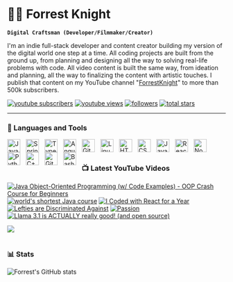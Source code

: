 # 🏄‍♂️ Forrest Knight

**`Digital Craftsman (Developer/Filmmaker/Creator)`**

I'm an indie full-stack developer and content creator building my version of the digital world one step at a time. All coding projects are built from the ground up, from planning and designing all the way to solving real-life problems with code. All video content is built the same way, from ideation and planning, all the way to finalizing the content with artistic touches. I publish that content on my YouTube channel "[ForrestKnight][youtube]" to more than 500k subscribers.

   <p align="left">
      <a href="https://www.youtube.com/c/fknight?sub_confirmation=1">
         <img alt="youtube subscribers" title="Subscribe to my YouTube channel" src="https://custom-icon-badges.demolab.com/youtube/channel/subscribers/UC2WHjPDvbE6O328n17ZGcfg?color=%23E05D44&label=SUBSCRIBE&logo=video&logoColor=white&style=for-the-badge&labelColor=CE4630"/></a> 
      <a href="https://www.youtube.com/c/fknight">
         <img alt="youtube views" title="YouTube views" src="https://custom-icon-badges.demolab.com/youtube/channel/views/UC2WHjPDvbE6O328n17ZGcfg?color=%23E1AD0E&logo=eye&logoColor=white&style=for-the-badge&labelColor=C79600"/></a> 
      <a href="https://github.com/ForrestKnight?tab=followers">
         <img alt="followers" title="Follow me on Github" src="https://custom-icon-badges.demolab.com/github/followers/ForrestKnight?color=236ad3&labelColor=1155ba&style=for-the-badge&logo=person-add&label=Follow&logoColor=white"/></a>
      <a href="https://github.com/ForrestKnight?tab=repositories&sort=stargazers">
         <img alt="total stars" title="Total stars on GitHub" src="https://custom-icon-badges.demolab.com/github/stars/ForrestKnight?color=55960c&style=for-the-badge&labelColor=488207&logo=star"/></a>
   </p>

---

### 🧰 Languages and Tools

<img align="left" alt="Java" width="30px" style="padding-right:10px;" src="https://cdn.jsdelivr.net/gh/devicons/devicon/icons/java/java-original.svg"/>
<img align="left" alt="Spring" width="30px" style="padding-right:10px;" src="https://cdn.jsdelivr.net/gh/devicons/devicon/icons/spring/spring-original.svg" />
<img align="left" alt="TypeScript" width="30px" style="padding-right:10px;" src="https://cdn.jsdelivr.net/gh/devicons/devicon/icons/typescript/typescript-plain.svg" />
<img align="left" alt="Angular" width="30px" style="padding-right:10px;" src="https://cdn.jsdelivr.net/gh/devicons/devicon/icons/angularjs/angularjs-plain.svg" />
<img align="left" alt="Git" width="30px" style="padding-right:10px;" src="https://cdn.jsdelivr.net/gh/devicons/devicon/icons/git/git-original.svg" />
<img align="left" alt="Linux" width="30px" style="padding-right:10px;" src="https://cdn.jsdelivr.net/gh/devicons/devicon/icons/linux/linux-original.svg" />
<img align="left" alt="HTML" width="30px" style="padding-right:10px;" src="https://cdn.jsdelivr.net/gh/devicons/devicon/icons/html5/html5-plain.svg" />
<img align="left" alt="CSS" width="30px" style="padding-right:10px;" src="https://cdn.jsdelivr.net/gh/devicons/devicon/icons/css3/css3-plain.svg" />
<img align="left" alt="JavaScript" width="30px" style="padding-right:10px;" src="https://cdn.jsdelivr.net/gh/devicons/devicon/icons/javascript/javascript-plain.svg" />
<img align="left" alt="React" width="30px" style="padding-right:10px;" src="https://cdn.jsdelivr.net/gh/devicons/devicon/icons/react/react-original.svg" />
<img align="left" alt="NodeJS" width="30px" style="padding-right:10px;" src="https://cdn.jsdelivr.net/gh/devicons/devicon/icons/nodejs/nodejs-original.svg" />
<img align="left" alt="Python" width="30px" style="padding-right:10px;" src="https://cdn.jsdelivr.net/gh/devicons/devicon/icons/python/python-plain.svg" />
<img align="left" alt="C++" width="30px" style="padding-right:10px;" src="https://cdn.jsdelivr.net/gh/devicons/devicon/icons/cplusplus/cplusplus-line.svg" />
<img align="left" alt="GitHub" width="30px" style="padding-right:10px;" src="https://cdn.jsdelivr.net/gh/devicons/devicon/icons/github/github-original.svg" />
<img align="left" alt="Bash" width="30px" style="padding-right:10px;" src="https://cdn.jsdelivr.net/gh/devicons/devicon/icons/bash/bash-original.svg" />
<br />

#

### 📺 Latest YouTube Videos

<!-- BEGIN YOUTUBE-CARDS -->
[![Java Object-Oriented Programming (w/ Code Examples) - OOP Crash Course for Beginners](https://ytcards.demolab.com/?id=TiccevwEVe8&title=Java+Object-Oriented+Programming+%28w%2F+Code+Examples%29+-+OOP+Crash+Course+for+Beginners&lang=en&timestamp=1723212033&background_color=%230d1117&title_color=%23ffffff&stats_color=%23dedede&max_title_lines=1&width=250&border_radius=5&duration=1784 "Java Object-Oriented Programming (w/ Code Examples) - OOP Crash Course for Beginners")](https://www.youtube.com/watch?v=TiccevwEVe8)
[![world's shortest Java course](https://ytcards.demolab.com/?id=b5l5UodFzMo&title=world%27s+shortest+Java+course&lang=en&timestamp=1723125637&background_color=%230d1117&title_color=%23ffffff&stats_color=%23dedede&max_title_lines=1&width=250&border_radius=5&duration=1190 "world's shortest Java course")](https://www.youtube.com/watch?v=b5l5UodFzMo)
[![I Coded with React for a Year](https://ytcards.demolab.com/?id=0RZGHUwwi4k&title=I+Coded+with+React+for+a+Year&lang=en&timestamp=1722534300&background_color=%230d1117&title_color=%23ffffff&stats_color=%23dedede&max_title_lines=1&width=250&border_radius=5&duration=1574 "I Coded with React for a Year")](https://www.youtube.com/watch?v=0RZGHUwwi4k)
[![Lefties are Discriminated Against](https://ytcards.demolab.com/?id=3Y80EODrJ_Y&title=Lefties+are+Discriminated+Against&lang=en&timestamp=1722096003&background_color=%230d1117&title_color=%23ffffff&stats_color=%23dedede&max_title_lines=1&width=250&border_radius=5&duration=60 "Lefties are Discriminated Against")](https://www.youtube.com/watch?v=3Y80EODrJ_Y)
[![Passion](https://ytcards.demolab.com/?id=fP9c9PB9RKI&title=Passion&lang=en&timestamp=1722009646&background_color=%230d1117&title_color=%23ffffff&stats_color=%23dedede&max_title_lines=1&width=250&border_radius=5&duration=58 "Passion")](https://www.youtube.com/watch?v=fP9c9PB9RKI)
[![Llama 3.1 is ACTUALLY really good! (and open source)](https://ytcards.demolab.com/?id=IxbR0yTMMY8&title=Llama+3.1+is+ACTUALLY+really+good%21+%28and+open+source%29&lang=en&timestamp=1721944083&background_color=%230d1117&title_color=%23ffffff&stats_color=%23dedede&max_title_lines=1&width=250&border_radius=5&duration=425 "Llama 3.1 is ACTUALLY really good! (and open source)")](https://www.youtube.com/watch?v=IxbR0yTMMY8)
<!-- END YOUTUBE-CARDS -->

[<img src="https://custom-icon-badges.demolab.com/badge/-Subscribe%20For%20More-red?style=for-the-badge&logo=video&logoColor=white"/>](https://www.youtube.com/c/fknight?sub_confirmation=1)

#

### 📊 Stats

![Forrest's GitHub stats](https://github-readme-stats.vercel.app/api?username=forrestknight&show_icons=true&theme=gruvbox)

<!-- ![GitHub Streak](https://streak-stats.demolab.com?user=ForrestKnight&theme=gruvbox&border_radius=4.5) -->

#
<!--
<details>
 <summary><h3>👨‍💻 Forrest's Coding Journey</h3></summary>
   I started my coding journey as a naive computer science student with a passion to learn everything I could about this programming world - code, unix, linux, theory. And all the while, teaching myself iOS development with a dream to build my own app, but that soon got overshadowed by my desire to excel in Java. A desire that landed me a full-stack software engineering job upon graduation. However, I had another desire I had been pursuing throughout this time - YouTube content creation. I eventually ended up quitting my software engineering job to pursue YouTube full-time, and that has been my focus ever since. But there's something that's always bothered me about my journey - abandoning my dream of building my own app to pursue the safe route, a job. Now I've already taken the leap away from that safety net into this uncomfortable, unexplored world that it being a creator. And it worked out, but again, it became comfortable. It's easier to create a video than go out on a ledge and build my own product. I do have to eat, at the end of the day, but I think it's time. It's time to get uncomfortable again. I have a burning desire to get back on the horse, and fulfill that dream younger me had of building my own app, my own product. And in order to do that, I'll be implmementing a few measures to streamline my YouTube content to focus more time on fulfilling that dream - a dream that I'll be ready to tackle in 2023 due to the measure I'm putting in place now until the end of 2022. Don't wait up, because I'm coming.
-->
[website]: https://fkcodes.com
[youtube]: https://youtube.com/fknight

